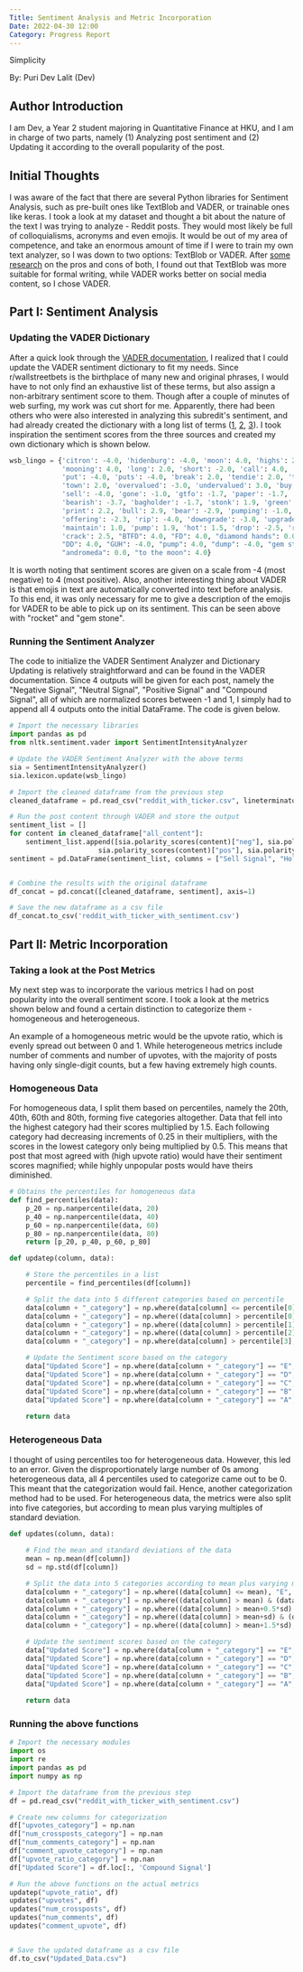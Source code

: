 ```yaml
---
Title: Sentiment Analysis and Metric Incorporation
Date: 2022-04-30 12:00
Category: Progress Report
---
```


Simplicity

By: Puri Dev Lalit (Dev)

## Author Introduction

I am Dev, a Year 2 student majoring in Quantitative Finance at HKU, and I am in charge of two parts, namely (1) Analyzing post sentiment and (2) Updating it according to the overall popularity of the post.

## Initial Thoughts

I was aware of the fact that there are several Python libraries for Sentiment Analysis, such as pre-built ones like TextBlob and VADER, or trainable ones like keras. I took a look at my dataset and thought a bit about the nature of the text I was trying to analyze - Reddit posts. They would most likely be full of colloquialisms, acronyms and even emojis. It would be out of my area of competence, and take an enormous amount of time if I were to train my own text analyzer, so I was down to two options: TextBlob or VADER. After [some research](https://comp.social.gatech.edu/papers/icwsm14.vader.hutto.pdf) on the pros and cons of both, I found out that TextBlob was more suitable for formal writing, while VADER works better on social media content, so I chose VADER.

## Part I: Sentiment Analysis

### Updating the VADER Dictionary

After a quick look through the [VADER documentation](https://github.com/cjhutto/vaderSentiment#python-demo-and-code-examples), I realized that I could update the VADER sentiment dictionary to fit my needs. Since r/wallstreetbets is the birthplace of many new and original phrases, I would have to not only find an exhaustive list of these terms, but also assign a non-arbitrary sentiment score to them. Though after a couple of minutes of web surfing, my work was cut short for me. Apparently, there had been others who were also interested in analyzing this subredit's sentiment, and had already created the dictionary with a long list of terms ([1](https://github.com/mdominguez2010/wsb-sentiment-analysis/blob/main/stocks_to_trade.py), [2](), [3]()). I took inspiration the sentiment scores from the three sources and created my own dictionary which is shown below.

```python
wsb_lingo = {'citron': -4.0, 'hidenburg': -4.0, 'moon': 4.0, 'highs': 2.0,
             'mooning': 4.0, 'long': 2.0, 'short': -2.0, 'call': 4.0, 'calls': 4.0,
             'put': -4.0, 'puts': -4.0, 'break': 2.0, 'tendie': 2.0, 'tendies': 2.0,
             'town': 2.0, 'overvalued': -3.0, 'undervalued': 3.0, 'buy': 4.0, "hold": 1.0,
             'sell': -4.0, 'gone': -1.0, 'gtfo': -1.7, 'paper': -1.7, 'bullish': 3.7,
             'bearish': -3.7, 'bagholder': -1.7, 'stonk': 1.9, 'green': 1.9, 'money': 1.2,
             'print': 2.2, 'bull': 2.9, 'bear': -2.9, 'pumping': -1.0, 'sus': -3.0,
             'offering': -2.3, 'rip': -4.0, 'downgrade': -3.0, 'upgrade': 3.0,
             'maintain': 1.0, 'pump': 1.9, 'hot': 1.5, 'drop': -2.5, 'rebound': 1.5,
             'crack': 2.5, "BTFD": 4.0, "FD": 4.0, "diamond hands": 0.0, "paper hands": 0.0,
             "DD": 4.0, "GUH": -4.0, "pump": 4.0, "dump": -4.0, "gem stone": 4.0, "rocket": 4.0,
             "andromeda": 0.0, "to the moon": 4.0}
```

It is worth noting that sentiment scores are given on a scale from -4 (most negative) to 4 (most positive). Also, another interesting thing about VADER is that emojis in text are automatically converted into text before analysis. To this end, it was only necessary for me to give a description of the emojis for VADER to be able to pick up on its sentiment. This can be seen above with "rocket" and "gem stone".

### Running the Sentiment Analyzer

The code to initialize the VADER Sentiment Analyzer and Dictionary Updating is relatively straightforward and can be found in the VADER documentation. Since 4 outputs will be given for each post, namely the "Negative Signal", "Neutral Signal", "Positive Signal" and "Compound Signal", all of which are normalized scores between -1 and 1, I simply had to append all 4 outputs onto the initial DataFrame. The code is given below.

```python
# Import the necessary libraries
import pandas as pd 
from nltk.sentiment.vader import SentimentIntensityAnalyzer

# Update the VADER Sentiment Analyzer with the above terms
sia = SentimentIntensityAnalyzer()
sia.lexicon.update(wsb_lingo)

# Import the cleaned dataframe from the previous step
cleaned_dataframe = pd.read_csv("reddit_with_ticker.csv", lineterminator = "\n") 

# Run the post content through VADER and store the output
sentiment_list = []
for content in cleaned_dataframe["all_content"]:
    sentiment_list.append([sia.polarity_scores(content)["neg"], sia.polarity_scores(content)["neu"], 
                      sia.polarity_scores(content)["pos"], sia.polarity_scores(content)["compound"]])
sentiment = pd.DataFrame(sentiment_list, columns = ["Sell Signal", "Hold Signal", "Buy Signal", "Compound Signal"])


# Combine the results with the original dataframe
df_concat = pd.concat([cleaned_dataframe, sentiment], axis=1)

# Save the new dataframe as a csv file
df_concat.to_csv('reddit_with_ticker_with_sentiment.csv')
```

## Part II: Metric Incorporation

### Taking a look at the Post Metrics

My next step was to incorporate the various metrics I had on post popularity into the overall sentiment score. I took a look at the metrics shown below and found a certain distinction to categorize them - homogeneous and heterogeneous. 

An example of a homogeneous metric would be the upvote ratio, which is evenly spread out between 0 and 1. While heterogeneous metrics include number of comments and number of upvotes, with the majority of posts having only single-digit counts, but a few having extremely high counts. 

### Homogeneous Data

For homogeneous data, I split them based on percentiles, namely the 20th, 40th, 60th and 80th, forming five categories altogether. Data that fell into the highest category had their scores multiplied by 1.5. Each following category had decreasing increments of 0.25 in their multipliers, with the scores in the lowest category only being multiplied by 0.5. This means that post that most agreed with (high upvote ratio) would have their sentiment scores magnified; while highly unpopular posts would have theirs diminished. 

```python
# Obtains the percentiles for homogeneous data
def find_percentiles(data):
    p_20 = np.nanpercentile(data, 20)
    p_40 = np.nanpercentile(data, 40)
    p_60 = np.nanpercentile(data, 60)
    p_80 = np.nanpercentile(data, 80)
    return [p_20, p_40, p_60, p_80]

def updatep(column, data):

    # Store the percentiles in a list
    percentile = find_percentiles(df[column])

    # Split the data into 5 different categories based on percentile
    data[column + "_category"] = np.where(data[column] <= percentile[0], "E", data[column + "_category"])
    data[column + "_category"] = np.where((data[column] > percentile[0]) & (data[column] <= percentile[1]), "D", data[column + "_category"])
    data[column + "_category"] = np.where((data[column] > percentile[1]) & (data[column] <= percentile[2]), "C", data[column + "_category"])
    data[column + "_category"] = np.where((data[column] > percentile[2]) & (data[column] <= percentile[3]), "B", data[column + "_category"])
    data[column + "_category"] = np.where(data[column] > percentile[3], "A", data[column + "_category"])

    # Update the Sentiment score based on the category
    data["Updated Score"] = np.where(data[column + "_category"] == "E", data["Updated Score"]*0.5, data["Updated Score"])
    data["Updated Score"] = np.where(data[column + "_category"] == "D", data["Updated Score"]*0.75, data["Updated Score"])
    data["Updated Score"] = np.where(data[column + "_category"] == "C", data["Updated Score"]*1, data["Updated Score"])
    data["Updated Score"] = np.where(data[column + "_category"] == "B", data["Updated Score"]*1.25, data["Updated Score"])
    data["Updated Score"] = np.where(data[column + "_category"] == "A", data["Updated Score"]*1.5, data["Updated Score"])
    
    return data
```

### Heterogeneous Data

I thought of using percentiles too for heterogeneous data. However, this led to an error. Given the disproportionately large number of 0s among heterogeneous data, all 4 percentiles used to categorize came out to be 0. This meant that the categorization would fail. Hence, another categorization method had to be used. For heterogeneous data, the metrics were also split into five categories, but according to mean plus varying multiples of standard deviation. 

```python
def updates(column, data):
        
    # Find the mean and standard deviations of the data
    mean = np.mean(df[column])
    sd = np.std(df[column])

    # Split the data into 5 categories according to mean plus varying mutiples of sd
    data[column + "_category"] = np.where((data[column] <= mean), "E", data[column + "_category"])
    data[column + "_category"] = np.where((data[column] > mean) & (data[column] <= mean+0.5*sd), "D", data[column + "_category"])
    data[column + "_category"] = np.where((data[column] > mean+0.5*sd) & (data[column] <= mean+sd), "C", data[column + "_category"])
    data[column + "_category"] = np.where((data[column] > mean+sd) & (data[column] <= mean+1.5*sd), "B", data[column + "_category"])
    data[column + "_category"] = np.where((data[column] > mean+1.5*sd), "A", data[column + "_category"])

    # Update the sentiment scores based on the category
    data["Updated Score"] = np.where(data[column + "_category"] == "E", data["Updated Score"]*0.8, data["Updated Score"])
    data["Updated Score"] = np.where(data[column + "_category"] == "D", data["Updated Score"]*0.9, data["Updated Score"])
    data["Updated Score"] = np.where(data[column + "_category"] == "C", data["Updated Score"]*1.1, data["Updated Score"])
    data["Updated Score"] = np.where(data[column + "_category"] == "B", data["Updated Score"]*1.4, data["Updated Score"])
    data["Updated Score"] = np.where(data[column + "_category"] == "A", data["Updated Score"]*1.8, data["Updated Score"])
        
    return data
```
### Running the above functions

```python
# Import the necessary modules
import os
import re
import pandas as pd
import numpy as np

# Import the dataframe from the previous step
df = pd.read_csv("reddit_with_ticker_with_sentiment.csv")

# Create new columns for categorization
df["upvotes_category"] = np.nan
df["num_crossposts_category"] = np.nan
df["num_comments_category"] = np.nan
df["comment_upvote_category"] = np.nan
df["upvote_ratio_category"] = np.nan
df["Updated Score"] = df.loc[:, 'Compound Signal']

# Run the above functions on the actual metrics
updatep("upvote_ratio", df)
updates("upvotes", df)
updates("num_crossposts", df)
updates("num_comments", df)
updates("comment_upvote", df)


# Save the updated dataframe as a csv file
df.to_csv("Updated_Data.csv")
```
